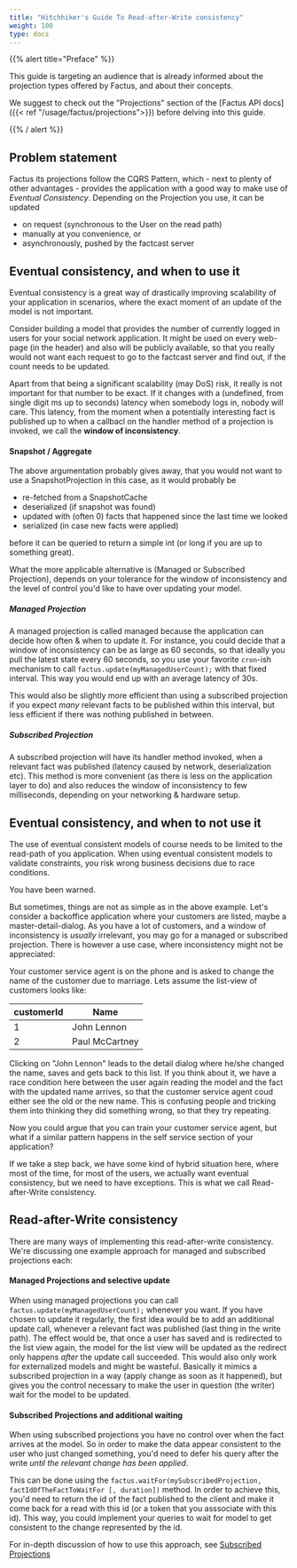 ```yaml
---
title: "Hitchhiker's Guide To Read-after-Write consistency"
weight: 100
type: docs
---
```


{{% alert title="Preface" %}}

This guide is targeting an audience that is already informed about the projection types offered by Factus, and about
their concepts.

We suggest to check out the "Projections" section of the [Factus API docs]({{< ref "/usage/factus/projections">}})
before delving into this guide.

{{% / alert %}}

## Problem statement

Factus its projections follow the CQRS Pattern, which - next to plenty of other advantages - provides
the application with a good way to make use of _Eventual Consistency_.
Depending on the Projection you use, it can be updated

- on request (synchronous to the User on the read path)
- manually at you convenience, or
- asynchronously, pushed by the factcast server

## Eventual consistency, and when to use it

Eventual consistency is a great way of drastically improving scalability of your application in scenarios,
where the exact moment of an update of the model is not important.

Consider building a model that provides the number of currently logged in users for your social network application.
It might be used on every web-page (in the header) and also will be publicly available, so that you really would
not want each request to go to the factcast server and find out, if the count needs to be updated.

Apart from that being a significant scalability (may DoS) risk, it really is not important for that number
to be exact. If it changes with a (undefined, from single digit ms up to seconds) latency when somebody logs in, nobody
will care.
This latency, from the moment when a potentially interesting fact is published up to when a callbacl on the handler
method of a projection is invoked, we call the **window of inconsistency**.

#### Snapshot / Aggregate

The above argumentation probably gives away, that you would not want to use a SnapshotProjection in this case,
as it would probably be

- re-fetched from a SnapshotCache
- deserialized (if snapshot was found)
- updated with (often 0) facts that happened since the last time we looked
- serialized (in case new facts were applied)

before it can be queried to return a simple int (or long if you are up to something great).

What the more applicable alternative is (Managed or Subscribed Projection), depends
on your tolerance for the window of inconsistency and the level of control you'd like to have over
updating your model.

##### Managed Projection

A managed projection is called managed because the application can decide how often & when to update it.
For instance, you could decide that a window of inconsistency can be as large as 60 seconds, so that ideally
you pull the latest state every 60 seconds, so you use your favorite `cron`-ish mechanism to call
`factus.update(myManagedUserCount);` with that fixed interval. This way you would end up with an average
latency of 30s.

This would also be slightly more efficient than using a subscribed projection if you expect _many_
relevant facts to be published within this interval, but less efficient if there was nothing
published in between.

##### Subscribed Projection

A subscribed projection will have its handler method invoked, when a relevant fact was published
(latency caused by network, deserialization etc). This method is more convenient
(as there is less on the application layer to do) and also reduces the window of inconsistency to
few milliseconds, depending on your networking & hardware setup.

## Eventual consistency, and when to **not** use it

The use of eventual consistent models of course needs to be limited to the read-path of you application.
When using eventual consistent models to validate constraints, you risk wrong business decisions due to race conditions.

You have been warned.

But sometimes, things are not as simple as in the above example. Let's consider a backoffice application
where your customers are listed, maybe a master-detail-dialog.
As you have a lot of customers, and a window of inconsistency is _usually_ irrelevant, you may go for a
managed or subscribed projection.
There is however a use case, where inconsistency might not be appreciated:

Your customer service agent is on the phone and is asked to change the name of the customer due to marriage.
Lets assume the list-view of customers looks like:

| customerId | Name           |
| ---------- | -------------- |
| 1          | John Lennon    |
| 2          | Paul McCartney |

Clicking on "John Lennon" leads to the detail dialog where he/she changed the name, saves and gets back to this list.
If you think about it, we have a race condition here between the user again reading the model and the fact
with the updated name arrives, so that the customer service agent coud either see the old or the new name.
This is confusing people and tricking them into thinking they did something wrong, so that they try repeating.

Now you could argue that you can train your customer service agent, but what if a similar pattern happens
in the self service section of your application?

If we take a step back, we have some kind of hybrid situation here, where most of the time, for most of the
users, we actually want eventual consistency, but we need to have exceptions. This is what we call Read-after-Write
consistency.

## Read-after-Write consistency

There are many ways of implementing this read-after-write consistency. We're discussing one example approach
for managed and subscribed projections each:

#### Managed Projections and selective update

When using managed projections you can call `factus.update(myManagedUserCount);` whenever you want.
If you have chosen to update it regularly, the first idea would be to add an additional update call,
whenever a relevant fact was published (last thing in the write path).
The effect would be, that once a user has saved and is redirected to the list view again, the model
for the list view will be updated as the redirect only happens _after_ the update call succeeded.
This would also only work for externalized models and might be wasteful. Basically it mimics a
subscribed projection in a way (apply change as soon as it happened), but gives you the control necessary
to make the user in question (the writer) wait for the model to be updated.

#### Subscribed Projections and additional waiting

When using subscribed projections you have no control over when the fact arrives at the model. So
in order to make the data appear consistent to the user who just changed something, you'd need to
defer his query after the write _until the relevant change has been applied_.

This can be done using the `factus.waitFor(mySubscribedProjection, factIdOfTheFactToWaitFor [, duration])` method.
In order to achieve this, you'd need to return the id of the fact published to the client and make it
come back for a read with this id (or a token that you asssociate with this id).
This way, you could implement your queries to wait for model to get consistent to the change represented by
the id.

For in-depth discussion of how to use this approach,
see [Subscribed Projections](/usage/factus/projections/types/subscribed-projection/)
